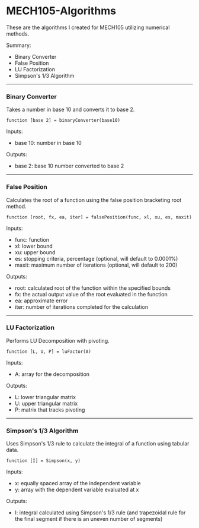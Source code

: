 # MECH105-Algorithms
These are the algorithms I created for MECH105 utilizing numerical methods.

Summary:
- Binary Converter
- False Position
- LU Factorization
- Simpson's 1/3 Algorithm

---

### Binary Converter
Takes a number in base 10 and converts it to base 2.

`function [base 2] = binaryConverter(base10)`

Inputs:
- base 10: number in base 10

Outputs:
- base 2: base 10 number converted to base 2

---

### False Position
Calculates the root of a function using the false position bracketing root method.

`function [root, fx, ea, iter] = falsePosition(func, xl, xu, es, maxit)`

Inputs:
- func: function
- xl: lower bound
- xu: upper bound
- es: stopping criteria, percentage (optional, will default to 0.0001%)
- maxit: maximum number of iterations (optional, will default to 200)

Outputs:
- root: calculated root of the function within the specified bounds
- fx: the actual output value of the root evaluated in the function
- ea: approximate error
- iter: number of iterations completed for the calculation

---

### LU Factorization
Performs LU Decomposition with pivoting.

`function [L, U, P] = luFactor(A)`

Inputs:
- A: array for the decomposition

Outputs:
- L: lower triangular matrix
- U: upper triangular matrix
- P: matrix that tracks pivoting

---

### Simpson's 1/3 Algorithm
Uses Simpson's 1/3 rule to calculate the integral of a function using tabular data.

`function [I] = Simpson(x, y)`

Inputs:
- x: equally spaced array of the independent variable
- y: array with the dependent variable evaluated at x

Outputs:
- I: integral calculated using Simpson's 1/3 rule (and trapezoidal rule for the final segment if there is an uneven number of segments)
